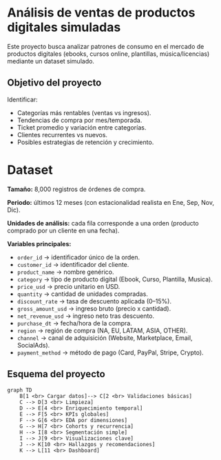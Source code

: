 
# Análisis de ventas de productos digitales simuladas

Este proyecto busca analizar patrones de consumo en el mercado de productos digitales (ebooks, cursos online, plantillas, música/licencias) mediante un dataset simulado. 


## Objetivo del proyecto

Identificar:

- Categorías más rentables (ventas vs ingresos).
- Tendencias de compra por mes/temporada.
- Ticket promedio y variación entre categorías.
- Clientes recurrentes vs nuevos.
- Posibles estrategias de retención y crecimiento.

# Dataset 
**Tamaño:** 8,000 registros de órdenes de compra.

**Periodo:** últimos 12 meses (con estacionalidad realista en Ene, Sep, Nov, Dic).

**Unidades de análisis:** cada fila corresponde a una orden (producto comprado por un cliente en una fecha).

**Variables principales:**
- `order_id` → identificador único de la orden.
- `customer_id` → identificador del cliente.
- `product_name` → nombre genérico.
- `category` → tipo de producto digital (Ebook, Curso, Plantilla, Musica).
- `price_usd` → precio unitario en USD.
- `quantity` → cantidad de unidades compradas.
- `discount_rate` → tasa de descuento aplicada (0–15%).
- `gross_amount_usd` → ingreso bruto (precio x cantidad).
- `net_revenue_usd` → ingreso neto tras descuento.
- `purchase_dt` → fecha/hora de la compra.
- `region` → región de compra (NA, EU, LATAM, ASIA, OTHER).
- `channel` → canal de adquisición (Website, Marketplace, Email, SocialAds).
- `payment_method` → método de pago (Card, PayPal, Stripe, Crypto).


## Esquema del proyecto 
```mermaid 
graph TD
    B[1 <br> Cargar datos]--> C[2 <br> Validaciones básicas]
    C --> D[3 <br> Limpieza]
    D --> E[4 <br> Enriquecimiento temporal]
    E --> F[5 <br> KPIs globales]
    F --> G[6 <br> EDA por dimensiones]
    G --> H[7 <br> Cohorts y recurrencia]
    H --> I[8 <br> Segmentación simple]
    I --> J[9 <br> Visualizaciones clave]
    J --> K[10 <br> Hallazgos y recomendaciones]
    K --> L[11 <br> Dashboard]
```